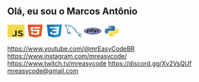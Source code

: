 ## Olá, eu sou o Marcos Antônio
<div style="display: inline_block">
  <img alt="mrJS" height="30" width="40" src="https://github.com/devicons/devicon/blob/master/icons/javascript/javascript-original.svg"></abbr>
  <img alt="mrHTML5" height="30" width="40" src="https://github.com/devicons/devicon/blob/master/icons/html5/html5-original.svg">
  <img alt="mrCSS3" height="30" width="40" src="https://github.com/devicons/devicon/blob/master/icons/css3/css3-original.svg">
  <img alt="mrMySQL" height="30" width="40" src="https://github.com/devicons/devicon/blob/master/icons/mysql/mysql-original.svg">
  <img alt="mrPHP" height="30" width="40" src="https://github.com/devicons/devicon/blob/master/icons/php/php-original.svg">
  <img alt="mrPython" height="30" width="40" src="https://github.com/devicons/devicon/blob/master/icons/python/python-original.svg">
</div>



https://www.youtube.com/@mrEasyCodeBR
https://www.instagram.com/mreasycode/
https://www.twitch.tv/mreasycode
https://discord.gg/Xv2VsQUf
mreasycode@gmail.com
